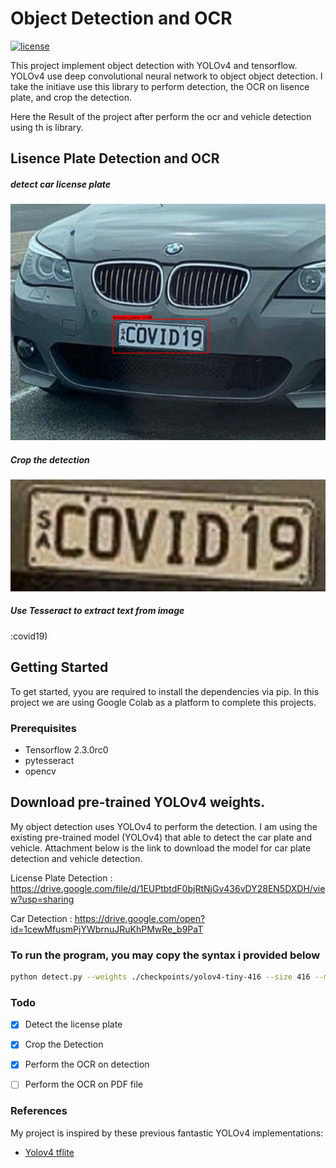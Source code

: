 # Object Detection and OCR 
[![license](https://img.shields.io/github/license/mashape/apistatus.svg)](LICENSE)

This project implement object detection with YOLOv4 and tensorflow. YOLOv4 use deep convolutional neural network to object object detection. I take the initiave use this library to perform detection, the OCR on lisence plate, and crop the detection.

Here the Result of the project after perform the ocr and vehicle detection using th is library.

## Lisence Plate Detection and OCR

##### detect car license plate
<p align="center"><img src="result.png" width="640"\></p>

##### Crop the detection
<p align="center"><img src="ocr/objectcrop.png" width="640"\></p>

##### Use Tesseract to extract text from image

:covid19)


## Getting Started
To get started, yyou are required to install the dependencies via pip. In this project we are using Google Colab as a platform to complete this projects. 

### Prerequisites
* Tensorflow 2.3.0rc0
* pytesseract
* opencv



## Download pre-trained YOLOv4 weights.

My object detection uses YOLOv4 to perform the detection. I am using the existing pre-trained model (YOLOv4) that able to detect the car plate and vehicle. Attachment below is the link to download the model for car plate detection and vehicle detection. 

License Plate Detection : https://drive.google.com/file/d/1EUPtbtdF0bjRtNjGv436vDY28EN5DXDH/view?usp=sharing

Car Detection : https://drive.google.com/open?id=1cewMfusmPjYWbrnuJRuKhPMwRe_b9PaT


### To run the program, you may copy the syntax i provided below

```bash
python detect.py --weights ./checkpoints/yolov4-tiny-416 --size 416 --model yolov4 --image 'YOUR DATA' 
```


### Todo

* [x] Detect the license plate
* [x] Crop the Detection
* [x] Perform the OCR on detection
* [ ] Perform the OCR on PDF file


### References

   My project is inspired by these previous fantastic YOLOv4 implementations:
  * [Yolov4 tflite](https://github.com/hunglc007/tensorflow-yolov4-tflite)
  
